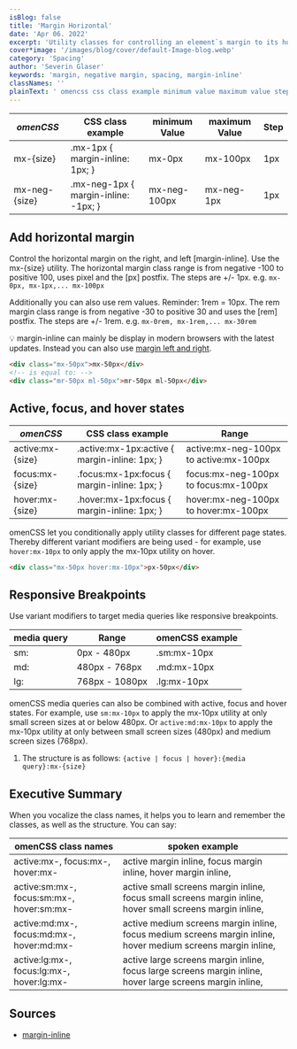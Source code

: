 ```yaml
---
isBlog: false
title: 'Margin Horizontal'
date: 'Apr 06. 2022'
excerpt: 'Utility classes for controlling an element`s margin to its horizontal sides.'
cover*image: '/images/blog/cover/default-Image-blog.webp'
category: 'Spacing'
author: 'Severin Glaser'
keywords: 'margin, negative margin, spacing, margin-inline'
classNames: ''
plainText: ' omencss css class example minimum value maximum value step - - - mx- size mx-1px margin-inline: 1px; mx-0px mx-100px 1px mx-neg- size mx-neg-1px margin-inline: -1px; mx-neg-100px mx-neg-1px 1px add horizontal margin control the horizontal margin on the right and left margin-inline use the mx- size utility the horizontal margin class range is from negative -100 to positive 100 uses pixel and the px postfix the steps are + - 1px e g `mx-0px mx-1px mx-100px` additionally you can also use rem values reminder: 1rem = 10px the rem margin class range is from negative -30 to positive 30 and uses the rem postfix the steps are + - 1rem e g `mx-0rem mx-1rem mx-30rem` 💡 margin-inline can mainly be display in modern browsers with the latest updates instead you can also use margin left and right docs spacing-margin-side  active focus and hover states omencss css class example range active:mx- size active :mx-1px:active margin-inline: 1px; active:mx-neg-100px to active:mx-100px focus:mx- size focus :mx-1px:focus margin-inline: 1px; focus:mx-neg-100px to focus:mx-100px hover:mx- size hover :mx-1px:focus margin-inline: 1px; hover:mx-neg-100px to hover:mx-100px omencss let you conditionally apply utility classes for different page states thereby different variant modifiers are being used - for example use `hover:mx-10px` to only apply the mx-10px utility on hover  responsive breakpoints use variant modifiers to target media queries like responsive breakpoints media query range omencss example - - sm: 0px - 480px sm:mx-10px md: 480px - 768px md:mx-10px lg: 768px - 1080px lg:mx-10px omencss media queries can also be combined with active focus and hover states for example use `sm:mx-10px` to apply the mx-10px utility at only small screen sizes at or below 480px or `active:md:mx-10px` to apply the mx-10px utility at only between small screen sizes 480px and medium screen sizes 768px 1 the structure is as follows: ` active focus hover : media query :mx- size ` executive summary when you vocalize the class names it helps you to learn and remember the classes as well as the structure you can say: omencss class names spoken example - active:mx- focus:mx- hover:mx- active margin inline focus margin inline hover margin inline active:sm:mx- focus:sm:mx- hover:sm:mx- active small screens margin inline focus small screens margin inline hover small screens margin inline active:md:mx- focus:md:mx- hover:md:mx- active medium screens margin inline focus medium screens margin inline hover medium screens margin inline active:lg:mx- focus:lg:mx- hover:lg:mx- active large screens margin inline focus large screens margin inline hover large screens margin inline sources - margin-inline https: developer mozilla org en-us docs web css margin-inline '
---
```


| _omenCSS_     | CSS class example                    | minimum Value | maximum Value | Step |
| ------------- | ------------------------------------ | ------------- | ------------- | ---- |
| mx-{size}     | .mx-1px { margin-inline: 1px; }      | mx-0px        | mx-100px      | 1px  |
| mx-neg-{size} | .mx-neg-1px { margin-inline: -1px; } | mx-neg-100px  | mx-neg-1px    | 1px  |

## Add horizontal margin

Control the horizontal margin on the right, and left [margin-inline]. Use the mx-{size} utility. The horizontal margin class range is from negative -100 to positive 100, uses pixel and the [px] postfix. The steps are +/- 1px. e.g. `mx-0px, mx-1px,... mx-100px`

Additionally you can also use rem values. Reminder: 1rem = 10px. The rem margin class range is from negative -30 to positive 30 and uses the [rem] postfix. The steps are +/- 1rem. e.g. `mx-0rem, mx-1rem,... mx-30rem`

💡 margin-inline can mainly be display in modern browsers with the latest updates. Instead you can also use [margin left and right](/docs/spacing-margin-side).

```html
<div class="mx-50px">mx-50px</div>
<!-- is equal to: -->
<div class="mr-50px ml-50px">mr-50px ml-50px</div>
```

## Active, focus, and hover states

| _omenCSS_        | CSS class example                              | Range                                  |
| ---------------- | ---------------------------------------------- | -------------------------------------- |
| active:mx-{size} | .active\:mx-1px:active { margin-inline: 1px; } | active:mx-neg-100px to active:mx-100px |
| focus:mx-{size}  | .focus\:mx-1px:focus { margin-inline: 1px; }   | focus:mx-neg-100px to focus:mx-100px   |
| hover:mx-{size}  | .hover\:mx-1px:focus { margin-inline: 1px; }   | hover:mx-neg-100px to hover:mx-100px   |

omenCSS let you conditionally apply utility classes for different page states. Thereby different variant modifiers are being used - for example, use `hover:mx-10px` to only apply the mx-10px utility on hover.

```html
<div class="mx-50px hover:mx-10px">px-50px</div>
```

## Responsive Breakpoints

Use variant modifiers to target media queries like responsive breakpoints.

| media query | Range          | omenCSS example |
| ----------- | -------------- | --------------- |
| sm:         | 0px - 480px    | .sm:mx-10px     |
| md:         | 480px - 768px  | .md:mx-10px     |
| lg:         | 768px - 1080px | .lg:mx-10px     |

omenCSS media queries can also be combined with active, focus and hover states. For example, use `sm:mx-10px` to apply the mx-10px utility at only small screen sizes at or below 480px. Or `active:md:mx-10px` to apply the mx-10px utility at only between small screen sizes (480px) and medium screen sizes (768px).

1. The structure is as follows: `{active | focus | hover}:{media query}:mx-{size}`

## Executive Summary

When you vocalize the class names, it helps you to learn and remember the classes, as well as the structure. You can say:

| omenCSS class names                       | spoken example                                                                                               |
| ----------------------------------------- | ------------------------------------------------------------------------------------------------------------ |
| active:mx-, focus:mx-, hover:mx-          | active margin inline, focus margin inline, hover margin inline,                                              |
| active:sm:mx-, focus:sm:mx-, hover:sm:mx- | active small screens margin inline, focus small screens margin inline, hover small screens margin inline,    |
| active:md:mx-, focus:md:mx-, hover:md:mx- | active medium screens margin inline, focus medium screens margin inline, hover medium screens margin inline, |
| active:lg:mx-, focus:lg:mx-, hover:lg:mx- | active large screens margin inline, focus large screens margin inline, hover large screens margin inline,    |

## Sources

- [margin-inline](https://developer.mozilla.org/en-US/docs/Web/CSS/margin-inline)
